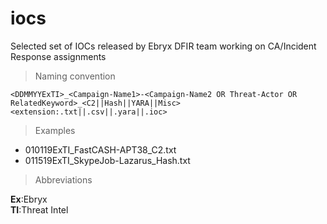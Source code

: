# iocs
Selected set of IOCs released by Ebryx DFIR team working on CA/Incident Response assignments 

>Naming convention
```
<DDMMYYExTI>_<Campaign-Name1>-<Campaign-Name2 OR Threat-Actor OR RelatedKeyword>_<C2||Hash||YARA||Misc><extension:.txt||.csv||.yara||.ioc>
```

>Examples
- 010119ExTI_FastCASH-APT38_C2.txt
- 011519ExTI_SkypeJob-Lazarus_Hash.txt

>Abbreviations

**Ex**:Ebryx \
**TI**:Threat Intel
